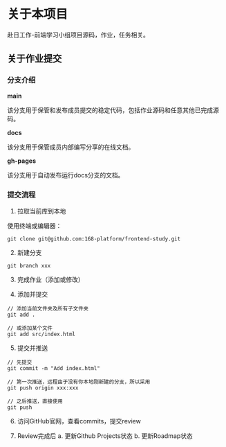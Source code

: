 # 关于本项目
赴日工作-前端学习小组项目源码，作业，任务相关。

## 关于作业提交

### 分支介绍

**main**

该分支用于保管和发布成员提交的稳定代码，包括作业源码和任意其他已完成源码。

**docs**

该分支用于保管成员内部编写分享的在线文档。

**gh-pages**

该分支用于自动发布运行docs分支的文档。

### 提交流程

1. 拉取当前库到本地

使用终端或编辑器：

```
git clone git@github.com:168-platform/frontend-study.git
```
2. 新建分支

```
git branch xxx
```
3. 完成作业（添加或修改）

4. 添加并提交
```
// 添加当前文件夹及所有子文件夹
git add .

// 或添加某个文件
git add src/index.html

```
5. 提交并推送
```
// 先提交
git commit -m "Add index.html"

// 第一次推送，远程由于没有你本地刚新建的分支，所以采用
git push origin xxx:xxx

// 之后推送，直接使用
git push
```
6. 访问GitHub官网，查看commits，提交review

7. Review完成后
  a. 更新Github Projects状态
  b. 更新Roadmap状态

